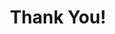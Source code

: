 ---
title: Thank You!
layout: thanks
description: Thank you! I will get back to you soonest possible!
image: assets/images/chosen/design.jpg
---